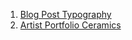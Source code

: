 1. [Blog Post Typography](https://leila-bekirkhan.github.io//HTML-CSS-projects/blog-post-typography/)
2. [Artist Portfolio Ceramics](https://leila-bekirkhan.github.io/HTML-CSS-projects/artist-portfolio-ceramics)
